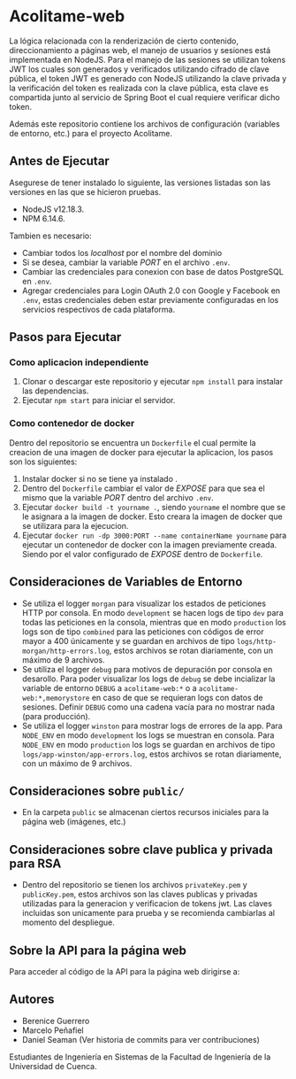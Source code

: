 # Acolitame-web

La lógica relacionada con la renderización de cierto contenido, direccionamiento a páginas web, el manejo de usuarios y sesiones está implementada en NodeJS. Para el manejo de las sesiones se utilizan tokens JWT los cuales son generados y verificados utilizando cifrado de clave pública, el token JWT es generado con NodeJS utilizando la clave privada y la verificación del token es realizada con la clave pública, esta clave es compartida junto al servicio de Spring Boot el cual requiere verificar dicho token.

Además este repositorio contiene los archivos de configuración (variables de entorno, etc.) para el proyecto Acolitame.

## Antes de Ejecutar

Asegurese de tener instalado lo siguiente, las versiones listadas son las versiones en las que se hicieron pruebas.

- NodeJS v12.18.3.
- NPM 6.14.6.

Tambien es necesario:

- Cambiar todos los *localhost* por el nombre del dominio
- Si se desea, cambiar la variable *PORT* en el archivo `.env`.
- Cambiar las credenciales para conexion con base de datos PostgreSQL en `.env`.
- Agregar credenciales para Login OAuth 2.0 con Google y Facebook en `.env`, estas credenciales deben estar previamente configuradas en los servicios respectivos de cada plataforma.

## Pasos para Ejecutar

### Como aplicacion independiente

1. Clonar o descargar este repositorio y ejecutar `npm install` para instalar las dependencias.
2. Ejecutar `npm start` para iniciar el servidor.

### Como contenedor de docker

Dentro del repositorio se encuentra un `Dockerfile` el cual permite la creacion de una imagen de docker para ejecutar la aplicacion, los pasos son los siguientes:

1. Instalar docker si no se tiene ya instalado .
2. Dentro del `Dockerfile` cambiar el valor de *EXPOSE* para que sea el mismo que la variable *PORT* dentro del archivo `.env`.
3. Ejecutar `docker build -t yourname .`, siendo `yourname` el nombre que se le asignara a la imagen de docker. Esto creara la imagen de docker que se utilizara para la ejecucion.
4. Ejecutar `docker run -dp 3000:PORT --name containerName yourname` para ejecutar un contenedor de docker con la imagen previamente creada. Siendo por el valor configurado de *EXPOSE* dentro de `Dockerfile`.

## Consideraciones de Variables de Entorno

- Se utiliza el logger `morgan` para visualizar los estados de peticiones HTTP por consola. En modo `development` se hacen logs de tipo `dev` para todas las peticiones en la consola, mientras que en modo `production` los logs son de tipo `combined` para las peticiones con códigos de error mayor a 400 únicamente y se guardan en archivos de tipo `logs/http-morgan/http-errors.log`, estos archivos se rotan diariamente, con un máximo de 9 archivos.
- Se utiliza el logger `debug` para motivos de depuración por consola en desarollo. Para poder visualizar los logs de `debug` se debe incializar la variable de entorno `DEBUG` a `acolitame-web:*` o a `acolitame-web:*,memorystore` en caso de que se requieran logs con datos de sesiones. Definir `DEBUG` como una cadena vacía para no mostrar nada (para producción).
- Se utiliza el logger `winston` para mostrar logs de errores de la app. Para `NODE_ENV` en modo `development` los logs se muestran en consola. Para `NODE_ENV` en modo `production` los logs se guardan en archivos de tipo `logs/app-winston/app-errors.log`, estos archivos se rotan diariamente, con un máximo de 9 archivos.

## Consideraciones sobre `public/`

- En la carpeta `public` se almacenan ciertos recursos iniciales para la página web (imágenes, etc.)

## Consideraciones sobre clave publica y privada para RSA

- Dentro del repositorio se tienen los archivos `privateKey.pem` y `publicKey.pem`, estos archivos son las claves publicas y privadas utilizadas para la generacion y verificacion de tokens jwt. Las claves incluidas son unicamente para prueba y se recomienda cambiarlas al momento del despliegue.

## Sobre la API para la página web

Para acceder al código de la API para la página web dirigirse a:

## Autores

- Berenice Guerrero
- Marcelo Peñafiel
- Daniel Seaman (Ver historia de commits para ver contribuciones)

Estudiantes de Ingeniería en Sistemas de la Facultad de Ingeniería de la Universidad de Cuenca.

